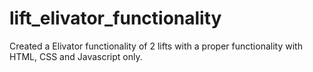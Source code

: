 # lift_elivator_functionality
Created a Elivator functionality of 2 lifts with a proper functionality with HTML, CSS and Javascript only.
